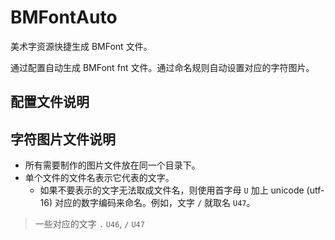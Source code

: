 # BMFontAuto
美术字资源快捷生成 BMFont 文件。

通过配置自动生成 BMFont fnt 文件。通过命名规则自动设置对应的字符图片。

## 配置文件说明

## 字符图片文件说明

* 所有需要制作的图片文件放在同一个目录下。
* 单个文件的文件名表示它代表的文字。
    * 如果不要表示的文字无法取成文件名，则使用首字母 `U` 加上 unicode (utf-16) 对应的数字编码来命名。例如，文字 `/` 就取名 `U47`。

> 一些对应的文字
> `.` `U46`, `/` `U47`
